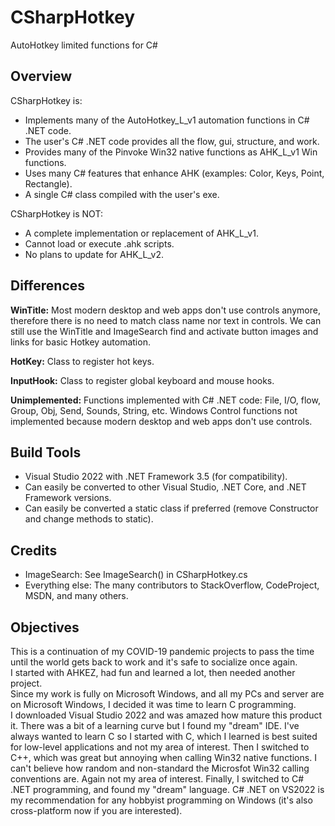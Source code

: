 # CSharpHotkey
AutoHotkey limited functions for C#

## Overview

CSharpHotkey is:
- Implements many of the AutoHotkey_L_v1 automation functions in C# .NET code.
- The user's C# .NET code provides all the flow, gui, structure, and work.
- Provides many of the Pinvoke Win32 native functions as AHK_L_v1 Win functions.
- Uses many C# features that enhance AHK (examples: Color, Keys, Point, Rectangle).
- A single C# class compiled with the user's exe.

CSharpHotkey is NOT:
- A complete implementation or replacement of AHK_L_v1.
- Cannot load or execute .ahk scripts.
- No plans to update for AHK_L_v2.

## Differences
**WinTitle:** Most modern desktop and web apps don't use controls anymore, therefore there is no need to match class name nor text in controls. We can still use the WinTitle and ImageSearch find and activate button images and links for basic Hotkey automation.

**HotKey:** Class to register hot keys.

**InputHook:** Class to register global keyboard and mouse hooks.

**Unimplemented:** Functions implemented with C# .NET code: File, I/O, flow, Group, Obj, Send, Sounds, String, etc. Windows Control functions not implemented because modern desktop and web apps don't use controls.

## Build Tools
- Visual Studio 2022 with .NET Framework 3.5 (for compatibility).
- Can easily be converted to other Visual Studio, .NET Core, and .NET Framework versions.
- Can easily be converted a static class if preferred (remove Constructor and change methods to static).

## Credits
- ImageSearch: See ImageSearch() in CSharpHotkey.cs
- Everything else: The many contributors to StackOverflow, CodeProject, MSDN, and many others.

## Objectives
This is a continuation of my COVID-19 pandemic projects to pass the time until the world gets back to work and it's safe to socialize once again.  
I started with AHKEZ, had fun and learned a lot, then needed another project.  
Since my work is fully on Microsoft Windows, and all my PCs and server are on Microsoft Windows, I decided it was time to learn C programming.  
I downloaded Visual Studio 2022 and was amazed how mature this product it. There was a bit of a learning curve but I found my "dream" IDE.
I've always wanted to learn C so I started with C, which I learned is best suited for low-level applications and not my area of interest.
Then I switched to C++, which was great but annoying when calling Win32 native functions.  I can't believe how random and non-standard the Microsfot Win32 calling conventions are.  Again not my area of interest.
Finally, I switched to C# .NET programming, and found my "dream" language. C# .NET on VS2022 is my recommendation for any hobbyist programming on Windows (it's also cross-platform now if you are interested).

